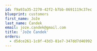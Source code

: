 ```yaml
---
id: f9a93a35-2270-42f2-b7bb-8691119c37ec
blueprint: customers
first_name: Jože
last_name: Čandek
email: joze.candek@gmail.com
title: 'Jože Čandek'
orders:
  - d5dce261-1c8f-43d3-81e7-347dd7d46992
---
```

